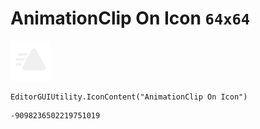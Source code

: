 # AnimationClip On Icon `64x64`
<img src="/img/AnimationClip%20On%20Icon.png" width=64 height=64>

``` CSharp
EditorGUIUtility.IconContent("AnimationClip On Icon")
```
```
-9098236502219751019
```
